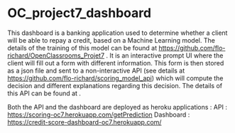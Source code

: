 # OC_project7_dashboard

This dashboard is a banking application used to determine whether a client will be able to repay a credit, based on a Machine Learning model. The details of the training of this model can be found at https://github.com/flo-richard/OpenClassrooms_Projet7 .
It is an interactive prompt UI where the client will fill out a form with different information. This form is then stored as a json file and sent to a non-interactive API (see details at https://github.com/flo-richard/scoring_model_api) which will compute the decision and different explanations regarding this decision. The details of this API can be found at  .

Both the API and the dashboard are deployed as heroku applications :
API : https://scoring-oc7.herokuapp.com/getPrediction
Dashboard : https://credit-score-dashboard-oc7.herokuapp.com/